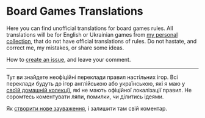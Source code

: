 # Board Games Translations

Here you can find unofficial translations for board games rules. All translations will be for English or Ukrainian games from [my personal collection](https://www.boardgamegeek.com/collection/user/guitarheroua?columns=title%7Cthumbnail%7Crating%7Cbggrating&own=1&ff=1), that do not have official translations of rules. Do not hastate, and correct me, my mistakes, or share some ideas.

How to [create an issue](https://help.github.com/articles/creating-an-issue/), and leave your comment.

***

Тут ви знайдете неофіційні переклади правил настільних ігор. Всі переклади будуть до ігор англійською або українською, які я маю у [своїй домашній колекції](https://www.boardgamegeek.com/collection/user/guitarheroua?columns=title%7Cthumbnail%7Crating%7Cbggrating&own=1&ff=1), які не мають офіційної локалізації правил. Не соромтесь коментувати ляпи, помилки, чи ділитись ідеями.

Як [створити нове зауваження](https://help.github.com/articles/creating-an-issue/), і залишити там свій коментар.
